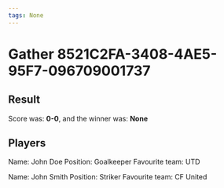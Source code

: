 ```yaml
---
tags: None
---
```


# Gather 8521C2FA-3408-4AE5-95F7-096709001737

## Result

Score was: **0-0**, and the winner was: **None**

## Players
Name: John Doe
Position: Goalkeeper
Favourite team: UTD


Name: John Smith
Position: Striker
Favourite team: CF United


